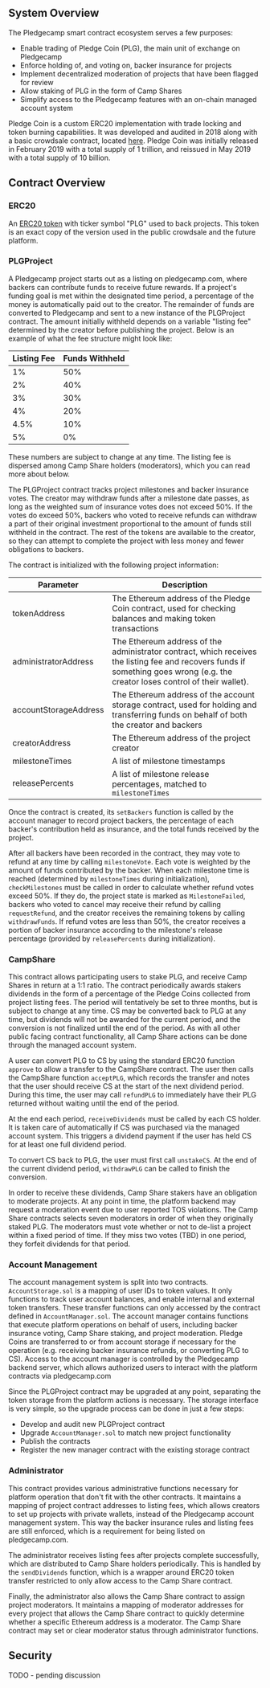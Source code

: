 
## System Overview
The Pledgecamp smart contract ecosystem serves a few purposes:
- Enable trading of Pledge Coin (PLG), the main unit of exchange on Pledgecamp
- Enforce holding of, and voting on, backer insurance for projects
- Implement decentralized moderation of projects that have been flagged for review
- Allow staking of PLG in the form of Camp Shares
- Simplify access to the Pledgecamp features with an on-chain managed account system

Pledge Coin is a custom ERC20 implementation with trade locking and token burning capabilities. It was developed and audited in 2018 along with a basic crowdsale contract, located [here](https://github.com/pledgecamp/pledgecamp-ico-public). Pledge Coin was initially released in February 2019 with a total supply of 1 trillion, and reissued in May 2019 with a total supply of 10 billion.

## Contract Overview

### ERC20
An [ERC20 token](https://en.bitcoinwiki.org/wiki/ERC20) with ticker symbol "PLG" used to back projects. This token is an exact copy of the version used in the public crowdsale and the future platform.

### PLGProject
A Pledgecamp project starts out as a listing on pledgecamp.com, where backers can contribute funds to receive future rewards. If a project's funding goal is met within the designated time period, a percentage of the money is automatically paid out to the creator. The remainder of funds are converted to Pledgecamp and sent to a new instance of the PLGProject contract. The amount initially withheld depends on a variable "listing fee" determined by the creator before publishing the project. Below is an example of what the fee structure might look like:

Listing Fee | Funds Withheld |
-------------|---------------- |
1% | 50% |
2% | 40% |
3% | 30% |
4% | 20% |
4.5% | 10% |
5% | 0% |

These numbers are subject to change at any time. The listing fee is dispersed among Camp Share holders (moderators), which you can read more about below.

The PLGProject contract tracks project milestones and backer insurance votes. The creator may withdraw funds after a milestone date passes, as long as the weighted sum of insurance votes does not exceed 50%. If the votes do exceed 50%, backers who voted to receive refunds can withdraw a part of their original investment proportional to the amount of funds still withheld in the contract. The rest of the tokens are available to the creator, so they can attempt to complete the project with less money and fewer obligations to backers.

The contract is initialized with the following project information:

Parameter | Description |
----------|------------- |
tokenAddress | The Ethereum address of the Pledge Coin contract, used for checking balances and making token transactions |
administratorAddress | The Ethereum address of the administrator contract, which receives the listing fee and recovers funds if something goes wrong (e.g. the creator loses control of their wallet). |
accountStorageAddress | The Ethereum address of the account storage contract, used for holding and transferring funds on behalf of both the creator and backers |
creatorAddress | The Ethereum address of the project creator |
milestoneTimes | A list of milestone timestamps |
releasePercents | A list of milestone release percentages, matched to `milestoneTimes` |

Once the contract is created, its `setBackers` function is called by the account manager to record project backers, the percentage of each backer's contribution held as insurance, and the total funds received by the project.

After all backers have been recorded in the contract, they may vote to refund at any time by calling `milestoneVote`. Each vote is weighted by the amount of funds contributed by the backer. When each milestone time is reached (determined by `milestoneTimes` during initialization), `checkMilestones` must be called in order to calculate whether refund votes exceed 50%. If they do, the project state is marked as `MilestoneFailed`, backers who voted to cancel may receive their refund by calling `requestRefund`, and the creator receives the remaining tokens by calling `withdrawFunds`. If refund votes are less than 50%, the creator receives a portion of backer insurance according to the milestone's release percentage (provided by `releasePercents` during initialization).

### CampShare
This contract allows participating users to stake PLG, and receive Camp Shares in return at a 1:1 ratio. The contract periodically awards stakers dividends in the form of a percentage of the Pledge Coins collected from project listing fees. The period will tentatively be set to three months, but is subject to change at any time. CS may be converted back to PLG at any time, but dividends will not be awarded for the current period, and the conversion is not finalized until the end of the period. As with all other public facing contract functionality, all Camp Share actions can be done through the managed account system.

A user can convert PLG to CS by using the standard ERC20 function `approve` to allow a transfer to the CampShare contract. The user then calls the CampShare function `acceptPLG`, which records the transfer and notes that the user should receive CS at the start of the next dividend period. During this time, the user may call `refundPLG` to immediately have their PLG returned without waiting until the end of the period.

At the end each period, `receiveDividends` must be called by each CS holder. It is taken care of automatically if CS was purchased via the managed account system. This triggers a dividend payment if the user has held CS for at least one full dividend period.

To convert CS back to PLG, the user must first call `unstakeCS`. At the end of the current dividend period, `withdrawPLG` can be called to finish the conversion.

In order to receive these dividends, Camp Share stakers have an obligation to moderate projects. At any point in time, the platform backend may request a moderation event due to user reported TOS violations. The Camp Share contracts selects seven moderators in order of when they originally staked PLG. The moderators must vote whether or not to de-list a project within a fixed period of time. If they miss two votes (TBD) in one period, they forfeit dividends for that period.

### Account Management
The account management system is split into two contracts. `AccountStorage.sol` is a mapping of user IDs to token values. It only functions to track user account balances, and enable internal and external token transfers. These transfer functions can only accessed by the contract defined in `AccountManager.sol`. The account manager contains functions that execute platform operations on behalf of users, including backer insurance voting, Camp Share staking, and project moderation. Pledge Coins are transferred to or from account storage if necessary for the operation (e.g. receiving backer insurance refunds, or converting PLG to CS). Access to the account manager is controlled by the Pledgecamp backend server, which allows authorized users to interact with the platform contracts via pledgecamp.com

Since the PLGProject contract may be upgraded at any point, separating the token storage from the platform actions is necessary. The storage interface is very simple, so the upgrade process can be done in just a few steps:
- Develop and audit new PLGProject contract
- Upgrade `AccountManager.sol` to match new project functionality
- Publish the contracts
- Register the new manager contract with the existing storage contract

### Administrator
This contract provides various administrative functions necessary for platform operation that don't fit with the other contracts. It maintains a mapping of project contract addresses to listing fees, which allows creators to set up projects with private wallets, instead of the Pledgecamp account management system. This way the backer insurance rules and listing fees are still enforced, which is a requirement for being listed on pledgecamp.com.

The administrator receives listing fees after projects complete successfully, which are distributed to Camp Share holders periodically. This is handled by the `sendDividends` function, which is a wrapper around ERC20 token transfer restricted to only allow access to the Camp Share contract.

Finally, the administrator also allows the Camp Share contract to assign project moderators. It maintains a mapping of moderator addresses for every project that allows the Camp Share contract to quickly determine whether a specific Ethereum address is a moderator. The Camp Share contract may set or clear moderator status through administrator functions.

## Security
TODO - pending discussion
